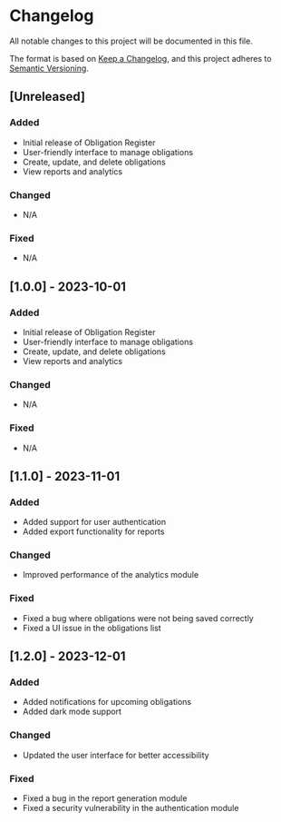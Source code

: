 # Changelog

All notable changes to this project will be documented in this file.

The format is based on [Keep a Changelog](https://keepachangelog.com/en/1.0.0/), and this project adheres to [Semantic Versioning](https://semver.org/spec/v2.0.0.html).

## [Unreleased]

### Added
- Initial release of Obligation Register
- User-friendly interface to manage obligations
- Create, update, and delete obligations
- View reports and analytics

### Changed
- N/A

### Fixed
- N/A

## [1.0.0] - 2023-10-01

### Added
- Initial release of Obligation Register
- User-friendly interface to manage obligations
- Create, update, and delete obligations
- View reports and analytics

### Changed
- N/A

### Fixed
- N/A

## [1.1.0] - 2023-11-01

### Added
- Added support for user authentication
- Added export functionality for reports

### Changed
- Improved performance of the analytics module

### Fixed
- Fixed a bug where obligations were not being saved correctly
- Fixed a UI issue in the obligations list

## [1.2.0] - 2023-12-01

### Added
- Added notifications for upcoming obligations
- Added dark mode support

### Changed
- Updated the user interface for better accessibility

### Fixed
- Fixed a bug in the report generation module
- Fixed a security vulnerability in the authentication module